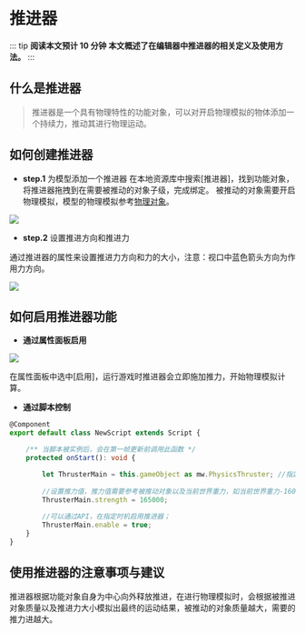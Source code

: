 # 推进器

::: tip **阅读本文预计 10 分钟**
**本文概述了在编辑器中推进器的相关定义及使用方法。**
:::

## 什么是推进器

> 推进器是一个具有物理特性的功能对象，可以对开启物理模拟的物体添加一个持续力，推动其进行物理运动。

## 如何创建推进器

- **step.1** 为模型添加一个推进器
在本地资源库中搜索[推进器]，找到功能对象，将推进器拖拽到在需要被推动的对象子级，完成绑定。
被推动的对象需要开启物理模拟，模型的物理模拟参考[物理对象](https://docs.ark.online/Physics/PhysicalObject.html)。

![](https://cdn.233xyx.com/1681901694639_899.png)

- **step.2** 设置推进方向和推进力

通过推进器的属性来设置推进力方向和力的大小，注意：视口中蓝色箭头方向为作用力方向。

![](https://cdn.233xyx.com/1681901694576_204.png)


## 如何启用推进器功能

* **通过属性面板启用**

![](https://cdn.233xyx.com/1681901694520_126.png)

在属性面板中选中[启用]，运行游戏时推进器会立即施加推力，开始物理模拟计算。

* **通过脚本控制**

```TypeScript
@Component
export default class NewScript extends Script {

    /** 当脚本被实例后，会在第一帧更新前调用此函数 */
    protected onStart(): void {

        let ThrusterMain = this.gameObject as mw.PhysicsThruster; //指定推进器功能对象
        
        //设置推力值，推力值需要参考被推动对象以及当前世界重力，如当前世界重力-1600，被推动对象质量1000，则推力需要大于(1600*1000)才可将其推离地面；
        ThrusterMain.strength = 165000; 
        
        //可以通过API，在指定时机启用推进器；
        ThrusterMain.enable = true; 
    }
}
```

## 使用推进器的注意事项与建议

推进器根据功能对象自身为中心向外释放推进，在进行物理模拟时，会根据被推进对象质量以及推进力大小模拟出最终的运动结果，被推动的对象质量越大，需要的推力进越大。
